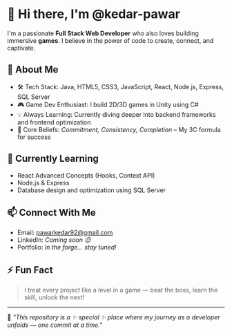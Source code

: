 # 👋 Hi there, I'm @kedar-pawar

I'm a passionate **Full Stack Web Developer** who also loves building immersive **games**. I believe in the power of code to create, connect, and captivate.

## 🚀 About Me

- 🛠️ Tech Stack: Java, HTML5, CSS3, JavaScript, React, Node.js, Express, SQL Server
- 🎮 Game Dev Enthusiast: I build 2D/3D games in Unity using C#
- 💡 Always Learning: Currently diving deeper into backend frameworks and frontend optimization
- 🧠 Core Beliefs: _Commitment, Consistency, Completion_ – My 3C formula for success

## 🌱 Currently Learning
- React Advanced Concepts (Hooks, Context API)
- Node.js & Express
- Database design and optimization using SQL Server

## 📫 Connect With Me
- Email: [pawarkedar92@gmail.com](mailto:pawarkedar92@gmail.com)
- LinkedIn: *Coming soon 😉*
- Portfolio: *In the forge... stay tuned!*

## ⚡ Fun Fact
> I treat every project like a level in a game — beat the boss, learn the skill, unlock the next!

---

🧩 _"This repository is a ✨ special ✨ place where my journey as a developer unfolds — one commit at a time."_  
<!---
kedar-pawar/kedar-pawar is a ✨ special ✨ repository because its `README.md` (this file) appears on your GitHub profile.
You can click the Preview link to take a look at your changes.
--->
